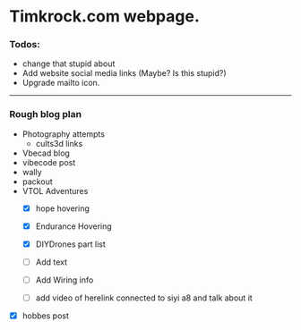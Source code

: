 # Timkrock.com webpage. 


### Todos: 
- change that stupid about
- Add website social media links (Maybe? Is this stupid?)
- Upgrade mailto icon.

---

### Rough blog plan
- Photography attempts 
    - cults3d links
- Vbecad blog 
- vibecode post
- wally 
- packout
- VTOL Adventures
   - [x] hope hovering
   - [x] Endurance Hovering 
   - [x] DIYDrones part list
   - [ ] Add text
   - [ ] Add Wiring info
   - [ ] add video of herelink connected to siyi a8 and talk about it


- [x] hobbes post 




